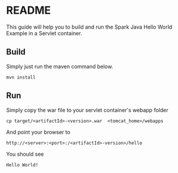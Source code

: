 # README
This guide will help you to build and run the Spark Java Hello World Example in a Servlet container.

## Build
Simply just run the maven command below.

    mvn install


## Run
Simply copy the war file to your servlet container's webapp folder

    cp target/<artifactId>-<version>.war  <tomcat_home>/webapps
  
And point your browser to 
   
    http://<server>:<port>:/<artifactId>-version>/hello
    
You should see

    Hello World!